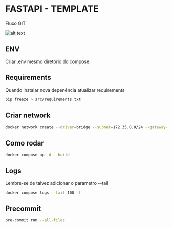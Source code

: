 # FASTAPI - TEMPLATE
 Fluxo GIT

![alt text](https://www.alura.com.br/artigos/assets/git-flow-o-que-e-como-quando-utilizar/imagem3.png)

## ENV
Criar .env mesmo diretório do compose.

## Requirements
Quando instalar nova depenência atualizar requirements
```Bash
pip freeze > src/requirements.txt
```

## Criar network
```Bash
docker network create --driver=bridge --subnet=172.35.0.0/24 --gateway=172.35.0.254 net-host
```

## Como rodar
```bash
docker compose up -d --build
```

## Logs
Lembre-se de talvez adicionar o parametro --tail
```bash
docker compose logs --tail 100 -f 
```

## Precommit
```bash
pre-commit run --all-files
```
